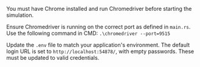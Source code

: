 You must have Chrome installed and run Chromedriver before starting the simulation.  

Ensure Chromedriver is running on the correct port as defined in `main.rs`. <br>
Use the following command in CMD: ``.\chromedriver --port=9515``  

Update the `.env` file to match your application's environment. The default login URL is set to `http://localhost:54878/`, with empty passwords. These must be updated to valid credentials.  
